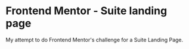 # Frontend Mentor - Suite landing page

My attempt to do Frontend Mentor's challenge for a Suite Landing Page.
